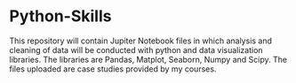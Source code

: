 # Python-Skills
This repository will contain Jupiter Notebook files in which analysis and cleaning of data will be conducted with python and data visualization libraries. The libraries are Pandas, Matplot, Seaborn, Numpy and Scipy. The files uploaded are case studies provided by my courses.

